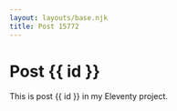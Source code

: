 ```yaml
---
layout: layouts/base.njk
title: Post 15772
---
```


# Post {{ id }}

This is post {{ id }} in my Eleventy project.
